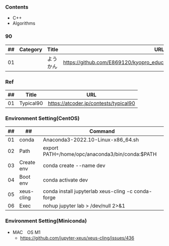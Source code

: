 ### Contents
- C++
- Algorithms


### 90 
|##| Category |  Title  | URL |
|--|----------|---------|---------------------------------------|
|01|| ようかん | https://github.com/E869120/kyopro_educational_90/blob/main/problem/001.jpg |


### Ref
|##|  Title     | URL |
|--|------------|---------------------------------------|
|01| Typical90| https://atcoder.jp/contests/typical90 |

### Environment Setting(CentOS)
| ## |  ##     | Command |
|----|------------|---------------|
| 01 | conda      | Anaconda3-2022.10-Linux-x86_64.sh | 
| 02 | Path       | export PATH=/home/opc/anaconda3/bin/conda:$PATH |
| 03 | Create env | conda create --name dev |
| 04 | Boot env   | conda activate dev |
| 05 | xeus-cling | conda install jupyterlab xeus-cling -c conda-forge |
| 06 | Exec       | nohup jupyter lab > /dev/null 2>&1 |

### Environment Setting(Miniconda)
- MAC　OS M1
  - https://github.com/jupyter-xeus/xeus-cling/issues/436
